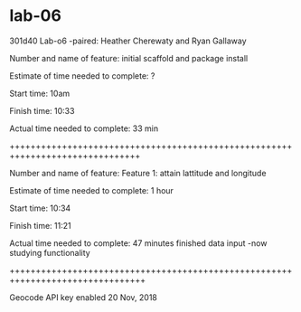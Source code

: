 # lab-06
301d40 Lab-o6 -paired: Heather Cherewaty and Ryan Gallaway

Number and name of feature: initial scaffold and package install

Estimate of time needed to complete: ?

Start time: 10am

Finish time: 10:33

Actual time needed to complete: 33 min

+++++++++++++++++++++++++++++++++++++++++++++++++++++++++++++++++++++++++++++++

Number and name of feature: Feature 1:  attain lattitude and longitude

Estimate of time needed to complete: 1 hour

Start time: 10:34

Finish time: 11:21

Actual time needed to complete: 47 minutes
finished data input -now studying functionality

++++++++++++++++++++++++++++++++++++++++++++++++++++++++++++++++++++++++++++++++

Geocode API key enabled 20 Nov, 2018
